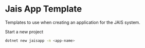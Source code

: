 # Jais App Template

Templates to use when creating an application for the JAIS system.

Start a new project
```bash
dotnet new jaisapp -n <app-name>
```
